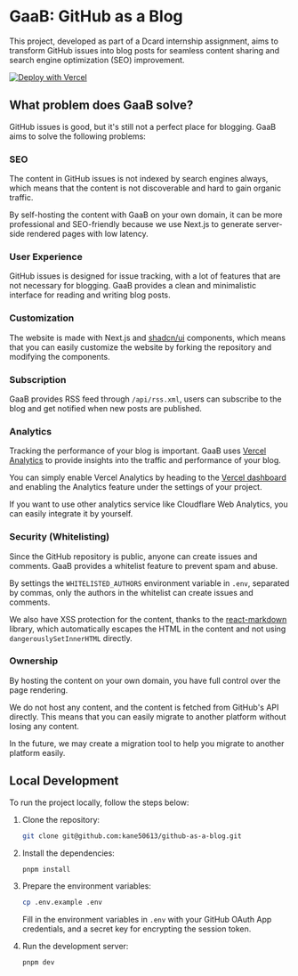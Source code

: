 # GaaB: GitHub as a Blog

This project, developed as part of a Dcard internship assignment, aims to transform GitHub issues into blog posts for seamless content sharing and search engine optimization (SEO) improvement.

[![Deploy with Vercel](https://vercel.com/button)](https://vercel.com/new/clone?repository-url=https%3A%2F%2Fgithub.com%2Fkane50613%2Fgithub-as-a-blog&env=GITHUB_CLIENT_ID,GITHUB_CLIENT_SECRET,JWT_SECRET,NEXT_PUBLIC_GITHUB_REPO_OWNER,NEXT_PUBLIC_GITHUB_REPO&demo-title=Github%20as%20a%20Blog&demo-description=Effortless%20blogging%20with%20GitHub%20issues%20and%20Next.js&demo-url=https%3A%2F%2Fgithub-as-a-blog.vercel.app%2F&demo-image=https%3A%2F%2Fgithub-as-a-blog.vercel.app%2Fcover.jpg)

## What problem does GaaB solve?

GitHub issues is good, but it's still not a perfect place for blogging. GaaB aims to solve the following problems:

### SEO

The content in GitHub issues is not indexed by search engines always, which means that the content is not discoverable and hard to gain organic traffic.

By self-hosting the content with GaaB on your own domain, it can be more professional and SEO-friendly because we use Next.js to generate server-side rendered pages with low latency.

### User Experience

GitHub issues is designed for issue tracking, with a lot of features that are not necessary for blogging. GaaB provides a clean and minimalistic interface for reading and writing blog posts.

### Customization

The website is made with Next.js and [shadcn/ui](https://ui.shadcn.com/) components, which means that you can easily customize the website by forking the repository and modifying the components.

### Subscription

GaaB provides RSS feed through `/api/rss.xml`, users can subscribe to the blog and get notified when new posts are published.

### Analytics

Tracking the performance of your blog is important. GaaB uses [Vercel Analytics](https://vercel.com/analytics) to provide insights into the traffic and performance of your blog.

You can simply enable Vercel Analytics by heading to the [Vercel dashboard](https://vercel.com/dashboard) and enabling the Analytics feature under the settings of your project.

If you want to use other analytics service like Cloudflare Web Analytics, you can easily integrate it by yourself. 

### Security (Whitelisting)

Since the GitHub repository is public, anyone can create issues and comments. GaaB provides a whitelist feature to prevent spam and abuse.

By settings the `WHITELISTED_AUTHORS` environment variable in `.env`, separated by commas, only the authors in the whitelist can create issues and comments.

We also have XSS protection for the content, thanks to the [react-markdown](https://www.npmjs.com/package/react-markdown) library, which automatically escapes the HTML in the content and not using `dangerouslySetInnerHTML` directly. 

### Ownership

By hosting the content on your own domain, you have full control over the page rendering.

We do not host any content, and the content is fetched from GitHub's API directly. This means that you can easily migrate to another platform without losing any content.

In the future, we may create a migration tool to help you migrate to another platform easily.

## Local Development

To run the project locally, follow the steps below:

1. Clone the repository:

   ```bash
   git clone git@github.com:kane50613/github-as-a-blog.git
   ```

2. Install the dependencies:

   ```bash
   pnpm install
   ```

3. Prepare the environment variables:

   ```bash
   cp .env.example .env
   ```

   Fill in the environment variables in `.env` with your GitHub OAuth App credentials, and a secret key for encrypting the session token.

4. Run the development server:

   ```bash
   pnpm dev
   ```
